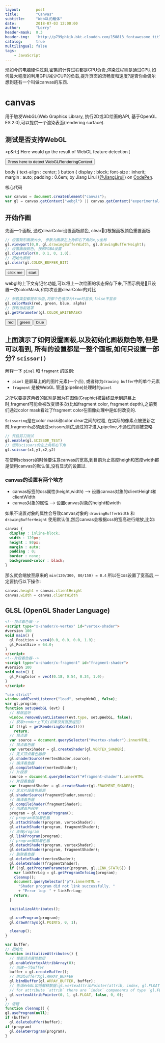 ```yaml
---
layout:       post
title:        "Canvas"
subtitle:     "WebGL的载体"
date:         2018-07-03 12:00:00
author:       "Lorry"
header-mask:  0.3
header-img:   'http://p799phkik.bkt.clouddn.com/150813_fontawesome_title.jpg'
catalog:      true
multilingual: false
tags:
    - JavaScript
---
```


现如今的电脑硬件过剩,密集的计算过程都是CPU负责,渲染过程则是通过GPU,如何最大程度的利用GPU减少CUP的负载,提升页面的流畅度和速度?是否你会偶尔想到还有一个叫做canvas的东西.

# canvas 
用于触发WebGL(Web Graphics Library, 执行2D或3D绘画的API, 基于OpenGL ES 2.0),可以提供一个渲染表面(rendering surface).

## 测试是否支持WebGL

<p data-height="157" data-theme-id="0" data-slug-hash="RJmZZe" data-default-tab="result" data-user="JiangLiruii" data-embed-version="2" data-pen-title="
<p>[ Here would go the result of WebGL feature detection ]</p>
<button>Press here to detect WebGLRenderingContext</button>


body {
  text-align : center;
}
button {
  display : block;
  font-size : inherit;
  margin : auto;
  padding : 0.6em;
" class="codepen">See the Pen <a href="https://codepen.io/JiangLiruii/pen/RJmZZe/">
&lt;p&rt;[ Here would go the result of WebGL feature detection ]</p>
<button>Press here to detect WebGLRenderingContext</button>


body {
  text-align : center;
}
button {
  display : block;
  font-size : inherit;
  margin : auto;
  padding : 0.6em;
</a> by Jiang Lirui (<a href="https://codepen.io/JiangLiruii">@JiangLiruii</a>) on <a href="https://codepen.io">CodePen</a>.</p>
<script async src="https://static.codepen.io/assets/embed/ei.js"></script>

核心代码
```js
var canvas = document.createElement("canvas");
var gl = canvas.getContext("webgl") || canvas.getContext("experimental-webgl");
```

## 开始作画
先画一个画板, 通过clearColor设置画板颜色, clear()根据画板颜色重置画板.
```js
// 设置矩形画板大小, 参数为画板左上角和右下角的x,y坐标
gl.viewport(0,0, gl.drawingBufferWidth, gl.drawingBufferHeight);
// 设置画板颜色, 按照RGBA设置
gl.clearColor(0, 0.1, 0, 1.0);
// 初始化画板
gl.clear(gl.COLOR_BUFFER_BIT)
```
<canvas id='canvas1'></canvas>
<button id='canvas1button'>click me</button>
<button id='canvas1button2'>start</button>
<script>
  const canvas = document.querySelector('#canvas1');
  const gl = canvas.getContext('webgl');
  const button1 = document.querySelector('#canvas1button');
  const button2 = document.querySelector('#canvas1button2');
  gl.viewport(0,0, gl.drawingBufferWidth, gl.drawingBufferHeight);
  gl.clearColor(0, 0.5, 0, 1.0);
  gl.clear(gl.COLOR_BUFFER_BIT)
  function switch_color() {
    gl.clearColor(Math.random(),Math.random(),Math.random(),1.0);
    gl.clear(gl.COLOR_BUFFER_BIT)
  }
  let change_or_not = false;
  let a;
  function switch_color_forever() {
    change_or_not = !change_or_not;
    change_or_not ? button2.textContent = 'stop' : button2.textContent = 'start';
    if (change_or_not) {
      a = setInterval(switch_color, 500);
    } else {
      a ? clearInterval(a) : '';
    }
  }
  button1.addEventListener('click', switch_color);
  button2.addEventListener('click', switch_color_forever);
</script>

webgl的上下文有记忆功能,可以将上一次绘画的状态保存下来,下面示例是只设置一次colorMask,和每次设置clearColor的对比
```js
// 参数类型都是布尔值,将那个色值设为true时显示,false不显示
gl.colorMask(red, green, blue, alpha)
// 获取当前遮罩
gl.getParameter(gl.COLOR_WRITEMASK)
````
<canvas id='canvas2'></canvas>
<div id='canvasButtons'>
<button>red</button>
<button>green</button>
<button>blue</button>
</div>
<script>
  const canvas2 = document.querySelector('#canvas2');
  const gl2 = canvas2.getContext('webgl');
  gl2.viewport(0,0, gl2.drawingBufferWidth, gl2.drawingBufferHeight);
  gl2.clearColor(0, 0.5, 0, 1.0);
  gl2.clear(gl2.COLOR_BUFFER_BIT);
  const buttons2 = document.querySelector('#canvasButtons');
  let mask = [true, true, true];
  function getMaskColor(e) {
    switch (e.target.innerText) {
      case 'red':
      mask[0] = !mask[0];
      break;
      case 'green':
      mask[1] = !mask[1];
      break;
      case 'blue':
      mask[2] = !mask[2];
      break;
    }
    const buttons = document.querySelector('#canvasButtons button');
    gl2.colorMask(mask[0], mask[1], mask[2], true);
  }
  function setColor(){
    gl2.clearColor(Math.random(),Math.random(),Math.random(),1.0);
    gl2.clear(gl.COLOR_BUFFER_BIT)
  }
  setInterval(setColor, 1000);
  buttons2.addEventListener('click',getMaskColor);
</script>

## 上面演示了如何设置画板,以及初始化画板颜色等,但是可以看到, 所有的设置都是一整个画板,如何只设置一部分? `scissor()`

解释一下 `pixel` 和 `fragment` 的区别:

- `pixel` 是屏幕上的的图片元素(一个点), 或者称为`drawing buffer`中的单个元素
- `fragment` 是被WebGL 管道(pipeline)处理时的`pixel`

之所以要提这两者的区别是因为在图像(Graphic)被最终显示到屏幕上时,fragment可能会被改变很多次(比如fragment color, fragment depth),之前我们通过color mask看过了fragment color在图像处理中是如何改变的.

`Scissoring`是在color mask和color clear之间的过程, 在实际的像素点被更新之前,fragments必须通过scissors测试,通过的才进入pipeline,不通过的则被忽略

```js
// 开启剪刀测试
gl.enable(gl.SCISSOR_TEST)
// 矩形scissors的左上角和右下角
gl.scissor(x1,y1,x2,y2)
```
在使用scissors的时候要注意canvas的宽高,到目前为止高度heigh和宽度width都是使用canvas的默认值,没有显式的设置过.

### canvas的设置有两个地方

- canvas标签的css属性(height,width) --> 设置canvas对象的clientHeight和clientWidth
- canvas对象的属性 --> 设置canvas对象的height和width

如果不设置对象的属性会导致canvas对象的 `drawingBufferWidth` 和 `drawingBufferHeight` 使用默认值,然后canvas会根据css的宽高进行缩放,比如:
```css
canvas {
  display : inline-block;
  width : 120px;
  height : 80px;
  margin : auto;
  padding : 0;
  border : none;
  background-color : black;
}
```
那么就会缩放至原来的 `min(120/300, 80/150) = 0.4`
所以在css设置了宽高后,一定要执行以下操作:

```js
canvas.height = canvas.clientHeight
canvas.width = canvas.clientWidth
```

## GLSL (OpenGL Shader Language)

```html
<!--顶点着色器-->
<script type="x-shader/x-vertex" id="vertex-shader">
#version 100
void main() {
  gl_Position = vec4(0.0, 0.0, 0.0, 1.0);
  gl_PointSize = 64.0;
}
</script>
<!--片段着色器-->
<script type="x-shader/x-fragment" id="fragment-shader">
#version 100
void main() {
  gl_FragColor = vec4(0.18, 0.54, 0.34, 1.0);
}
</script>
```
```js
"use strict"
window.addEventListener("load", setupWebGL, false);
var gl,program;
function setupWebGL (evt) {
  // 移除监听
  window.removeEventListener(evt.type, setupWebGL, false);
  // 获取render上下文(如果没有直接返回)
  if (!(gl = getRenderingContext()))
    return;
  // 顶点源
  var source = document.querySelector("#vertex-shader").innerHTML;
  // 顶点着色器
  var vertexShader = gl.createShader(gl.VERTEX_SHADER);
  // 定义顶点着色器源
  gl.shaderSource(vertexShader,source);
  // 编译着色器
  gl.compileShader(vertexShader);
  // 片段源
  source = document.querySelector("#fragment-shader").innerHTML
  // 片段着色器
  var fragmentShader = gl.createShader(gl.FRAGMENT_SHADER);
  // 定义片段着色器源
  gl.shaderSource(fragmentShader,source);
  // 编译着色器
  gl.compileShader(fragmentShader);
  // 创建着色程序
  program = gl.createProgram();
  // program添加着色器
  gl.attachShader(program, vertexShader);
  gl.attachShader(program, fragmentShader);
  // 连接program
  gl.linkProgram(program);
  // program解除着色器
  gl.detachShader(program, vertexShader);
  gl.detachShader(program, fragmentShader);
  // 删除着色器
  gl.deleteShader(vertexShader);
  gl.deleteShader(fragmentShader);
  if (!gl.getProgramParameter(program, gl.LINK_STATUS)) {
    var linkErrLog = gl.getProgramInfoLog(program);
    cleanup();
    document.querySelector("p").innerHTML =
      "Shader program did not link successfully. "
      + "Error log: " + linkErrLog;
    return;
  }

  initializeAttributes();

  gl.useProgram(program);
  gl.drawArrays(gl.POINTS, 0, 1);

  cleanup();
}

var buffer;
// 初始化
function initializeAttributes() {
  // 使能顶点属性数组
  gl.enableVertexAttribArray(0);
  // 创建一个buffer
  buffer = gl.createBuffer();
  // 绑定buffer为gl.ARRAY_BUFFER
  gl.bindBuffer(gl.ARRAY_BUFFER, buffer);
  // 告诉WebGL如何解释数据:gl.vertexAttribPointer(attrib, index, gl.FLOAT, false, stride, offset);
  // for attribute `attrib` there are `index` components of type `gl.FLOAT` that are `not normalized` starting at `offset` and `stride` apart in the currently bound gl.ARRAY_BUFFER.
  gl.vertexAttribPointer(0, 1, gl.FLOAT, false, 0, 0);
}
// 清理
function cleanup() {
gl.useProgram(null);
if (buffer)
  gl.deleteBuffer(buffer);
if (program)
  gl.deleteProgram(program);
}
```


